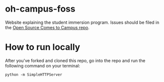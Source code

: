 oh-campus-foss
==============

Website explaining the student immersion program.  Issues should be filed in the [Open Source Comes to Campus repo](https://github.com/openhatch/open-source-comes-to-campus/).


How to run locally
============

After you've forked and cloned this repo, go into the repo and run the following command on your terminal:

`python -m SimpleHTTPServer`
